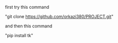 first try this command 

"git clone https://github.com/orkazi380/PROJECT.git"

and then this command

"pip install tk"
